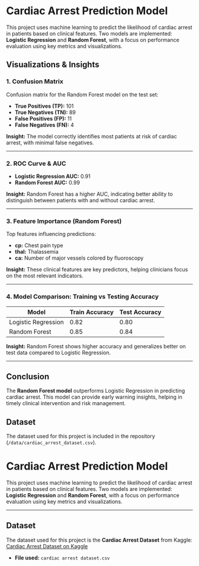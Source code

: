 
# Cardiac Arrest Prediction Model

This project uses machine learning to predict the likelihood of cardiac arrest in patients based on clinical features. Two models are implemented: **Logistic Regression** and **Random Forest**, with a focus on performance evaluation using key metrics and visualizations.

## Visualizations & Insights

### 1. Confusion Matrix

Confusion matrix for the Random Forest model on the test set:

- **True Positives (TP):** 101  
- **True Negatives (TN):** 89  
- **False Positives (FP):** 11  
- **False Negatives (FN):** 4  

**Insight:** The model correctly identifies most patients at risk of cardiac arrest, with minimal false negatives.

---

### 2. ROC Curve & AUC

- **Logistic Regression AUC:** 0.91  
- **Random Forest AUC:** 0.99  

**Insight:** Random Forest has a higher AUC, indicating better ability to distinguish between patients with and without cardiac arrest.

---

### 3. Feature Importance (Random Forest)

Top features influencing predictions:

- **cp:** Chest pain type  
- **thal:** Thalassemia  
- **ca:** Number of major vessels colored by fluoroscopy  

**Insight:** These clinical features are key predictors, helping clinicians focus on the most relevant indicators.

---

### 4. Model Comparison: Training vs Testing Accuracy

| Model               | Train Accuracy | Test Accuracy |
|--------------------|----------------|---------------|
| Logistic Regression | 0.82           | 0.80          |
| Random Forest       | 0.85           | 0.84          |

**Insight:** Random Forest shows higher accuracy and generalizes better on test data compared to Logistic Regression.

---

## Conclusion

The **Random Forest model** outperforms Logistic Regression in predicting cardiac arrest. This model can provide early warning insights, helping in timely clinical intervention and risk management.

## Dataset

The dataset used for this project is included in the repository (`/data/cardiac_arrest_dataset.csv`). 
# Cardiac Arrest Prediction Model

This project uses machine learning to predict the likelihood of cardiac arrest in patients based on clinical features. Two models are implemented: **Logistic Regression** and **Random Forest**, with a focus on performance evaluation using key metrics and visualizations.

---

## Dataset

The dataset used for this project is the **Cardiac Arrest Dataset** from Kaggle:  
[Cardiac Arrest Dataset on Kaggle](https://www.kaggle.com/datasets/leonidaskaragkounis/cardiac-arrest-dataset)

- **File used:** `cardiac arrest dataset.csv`  
